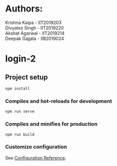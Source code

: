 # Authors:

Krishna Kaipa - IIT2019203\
Divyatez Singh - IIT2019220\
Akshat Agarwal - IIT2019214\
Deepak Gajjala - IIB2019024

# login-2

## Project setup
```
npm install
```

### Compiles and hot-reloads for development
```
npm run serve
```

### Compiles and minifies for production
```
npm run build
```

### Customize configuration
See [Configuration Reference](https://cli.vuejs.org/config/).

